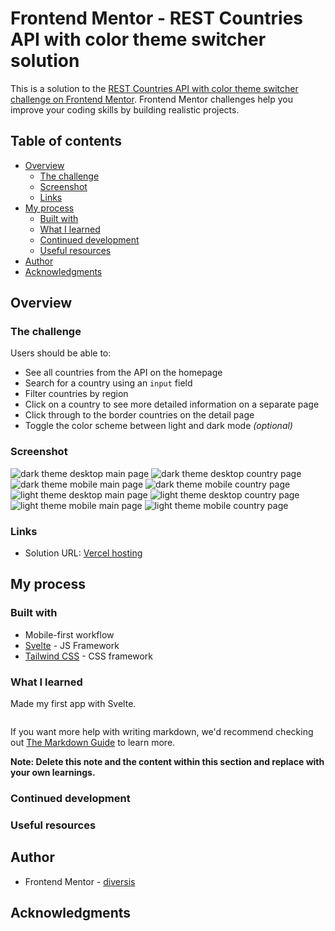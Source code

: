 # Frontend Mentor - REST Countries API with color theme switcher solution

This is a solution to the [REST Countries API with color theme switcher challenge on Frontend Mentor](https://www.frontendmentor.io/challenges/rest-countries-api-with-color-theme-switcher-5cacc469fec04111f7b848ca). Frontend Mentor challenges help you improve your coding skills by building realistic projects.

## Table of contents

- [Overview](#overview)
  - [The challenge](#the-challenge)
  - [Screenshot](#screenshot)
  - [Links](#links)
- [My process](#my-process)
  - [Built with](#built-with)
  - [What I learned](#what-i-learned)
  - [Continued development](#continued-development)
  - [Useful resources](#useful-resources)
- [Author](#author)
- [Acknowledgments](#acknowledgments)

## Overview

### The challenge

Users should be able to:

- See all countries from the API on the homepage
- Search for a country using an `input` field
- Filter countries by region
- Click on a country to see more detailed information on a separate page
- Click through to the border countries on the detail page
- Toggle the color scheme between light and dark mode _(optional)_

### Screenshot

![dark theme desktop main page](./static/screenshots/1.png)
![dark theme desktop country page](./static/screenshots/2.png)
![dark theme mobile main page](./static/screenshots/3.png)
![dark theme mobile country page](./static/screenshots/4.png)
![light theme desktop main page](./static/screenshots/5.png)
![light theme desktop country page](./static/screenshots/6.png)
![light theme mobile main page](./static/screenshots/7.png)
![light theme mobile country page](./static/screenshots/8.png)

### Links

- Solution URL: [Vercel hosting](http://rest-countries-frontend-diversis.vercel.app/)

## My process

### Built with

- Mobile-first workflow
- [Svelte](https://svelte.dev/) - JS Framework
- [Tailwind CSS](https://tailwindcss.com/) - CSS framework

### What I learned

Made my first app with Svelte.

```js

```

If you want more help with writing markdown, we'd recommend checking out [The Markdown Guide](https://www.markdownguide.org/) to learn more.

**Note: Delete this note and the content within this section and replace with your own learnings.**

### Continued development

### Useful resources

## Author

- Frontend Mentor - [diversis](https://www.frontendmentor.io/profile/diversis)

## Acknowledgments
